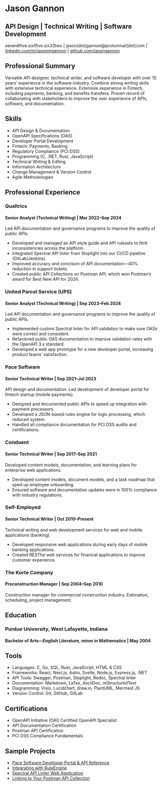 # Jason Gannon

## API Design | Technical Writing | Software Development

seven6five.six1five.six33two   |   jason(dot)gannon@protonmail(dot)com   |   [linkedin.com/in/jasonmgannon](https://www.linkedin.com/in/jasonmgannon/)   |   [github.com/jasongannon](https://github.com/jasongannon)

## Professional Summary

Versatile API designer, technical writer, and software developer with over 15 years’ experience in the software industry. Combine strong writing skills with extensive technical experience. Extensive experience in Fintech, including payments, banking, and benefits transfers. Proven record of collaborating with stakeholders to improve the user experience of APIs, software, and documentation.

## Skills

- API Design & Documentation
- OpenAPI Specifications (OAS)
- Developer Portal Development
- Fintech: Payments, Banking
- Regulatory Compliance (PCI DSS)
- Programming (C, .NET, Rust, JavaScript)
- Technical Writing & Editing
- Information Architecture
- Change Management & Version Control
- Agile Methodologies

## Professional Experience

### Qualtrics

#### Senior Analyst (Technical Writing) | Mar 2022–Sep 2024

Led API documentation and governance programs to improve the quality of public APIs.

- Developed and managed an API style guide and API rulesets to limit inconsistencies across the platform.
- Integrated Spectral API linter from Stoplight into our CI/CD pipeline (GitLab/Jenkins).
- Improved accuracy and concision of API documentation—40% reduction in support tickets.
- Created public API Collections on Postman API, which won Postman’s award for Best New API for 2024.

### United Parcel Service (UPS)

#### Senior Analyst (Technical Writing) | Sep 2023–Feb 2024

Led API documentation and governance programs to improve the quality of public APIs.

- Implemented custom Spectral linter for API validation to make sure OASs were correct and consistent.
- Refactored public OAS documentation to improve validation rates with the OpenAPI 3.x standard.
- Developed a web app prototype for a new developer portal, increasing product teams’ satisfaction.

### Pace Software

#### Senior Technical Writer | Sep 2021–Jul 2023

API design and documentation. Led development of developer portal for fintech startup (mobile payments).

- Designed and documented public APIs to speed up integration with payment processors.
- Developed a JSON-based rules engine for logic processing, which reduced system.
- Handled all compliance documentation for PCI DSS audits and certifications.

### Conduent

#### Senior Technical Writer | Sep 2017–Sep 2021

Developed content models, documentation, and learning plans for enterprise web applications.

- Developed content models, document models, and a task roadmap that sped up employee onboarding.
- Ensured software and documentation updates were in 100% compliance with industry regulations.

### Self-Employed

#### Senior Technical Writer | Oct 2010–Present

Technical writing and web development services for web and mobile applications (banking).

- Developed responsive web applications during early days of mobile banking applications.
- Created RESTful web services for financial applications to improve customer experience.

### The Korte Company

#### Preconstruction Manager | Sep 2004–Sep 2010

Construction manager for commercial construction industry. Estimation, scheduling, project management.

## Education

### Purdue University, West Lafayette, Indiana

#### Bachelor of Arts—English Literature, minor in Mathematics | May 2004

## Tools

- Languages: C, Go, SQL, Rust, JavaScript, HTML & CSS
- Frameworks: React, Next.js, Astro, Svelte, Node.js, Express.js, .NET
- API Tools: Swagger, Postman, Stoplight, Redoc, Spectral linter
- Documentation: Markdown, LaTex, AsciiDoc, reStructuredText
- Diagramming: Visio, Lucidchart, draw.io, PlantUML, Mermaid JS
- Version Control: Git, GitHub, GitLab

## Certifications

- OpenAPI Initiative (OAI) Certified OpenAPI Specialist
- API Documentation Certification
- Postman API Certification
- PCI DSS Compliance Fundamentals

## Sample Projects

- [Pace Software Developer Portal & API Reference](https://developer.pacesoft.net/)
- [Integrating with RuleEngine](https://github.com/jasongannon/work-samples/blob/main/rulesengine.md)
- [Spectral API Linter Web Application](https://github.com/jasongannon/open-api-linter)
- [Linking to Your Postman API Collection](https://github.com/jasongannon/work-samples/blob/main/linking-to-postman.md)


<!---
jasongannon/jasongannon is a ✨ special ✨ repository because its `README.md` (this file) appears on your GitHub profile.
You can click the Preview link to take a look at your changes.
--->
